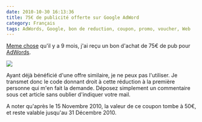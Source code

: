 ```yaml
---
date: 2010-10-30 16:13:36
title: 75€ de publicité offerte sur Google AdWord
category: Français
tags: AdWords, Google, bon de reduction, coupon, promo, voucher, Web
---
```


[Meme chose](http://kevin.deldycke.com/2010/02/google-adwords-bon-reduction-75-euros-offert/) qu'il y a 9 mois, j'ai reçu un bon d'achat de 75€ de pub pour [AdWords](http://www.google.fr/AdWord).

![](/uploads/2010/coupon.png)

Ayant déjà bénéficié d'une offre similaire, je ne peux pas l'utiliser. Je transmet donc le code donnant droit à cette réduction à la première personne qui m'en fait la demande. Déposez simplement un commentaire sous cet article sans oublier d'indiquer votre mail.

A noter qu'après le 15 Novembre 2010, la valeur de ce coupon tombe à 50€, et reste valable jusqu'au 31 Décembre 2010.
